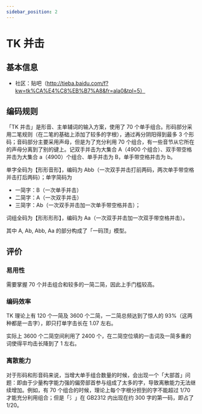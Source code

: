 ```yaml
---
sidebar_position: 2
---
```


# TK 并击

## 基本信息

- 社区：贴吧（http://tieba.baidu.com/f?kw=tk%CA%E4%C8%EB%B7%A8&fr=ala0&tpl=5）

## 编码规则

「TK 并击」是形音、主单辅词的输入方案，使用了 70 个单手组合。形码部分采用二笔规则（在二笔的基础上添加了较多的字根），通过再分阴阳得到最多 3 个形码；音码部分主要采用声母，但是为了充分利用 70 个组合，有一些音节从它所在的声母分离到了别的键上。记双手并击为大集合 A（4900 个组合）、双手带空格并击为大集合 a（4900）个组合、单手并击为 B，单手带空格并击为 b。

单字全码为【形形音形】，编码为 Abb（一次双手并击打前两码，两次单手带空格并击打后两码）；单字简码为

- 一简字：B（一次单手并击）
- 二简字：A（一次双手并击）
- 三简字：Ab（一次双手并击加一次单手带空格并击）；

词组全码为【形形形形】，编码为 Aa（一次双手并击加一次双手带空格并击）。

其中 A, Ab, Abb, Aa 的部分构成了「一码顶」模型。

## 评价

### 易用性

需要掌握 70 个并击组合和较多的一简二简，因此上手门槛较高。

### 编码效率

TK 理论上有 120 个一简及 3600 个二简，一二简总频达到了惊人的 93%（这两种都是一击字），即只打单字击长在 1.07 左右。

实际上 3600 个二简空间利用了 2400 个，在二简空位填的一击词及一简多重的词使得平均击长降到了 1 左右。

### 离散能力

对于形码和形音码来说，当增大单手组合数量的时候，会出现一个「大部首」问题：即由于少量构字能力强的偏旁部首参与组成了太多的字，导致离散能力无法继续增加。例如，有 70 个组合的时候，理论上每个字根分担到的字不能超过 1/70 才能充分利用组合；但是「氵」在 GB2312 内出现在约 300 字的第一码，即占了 1/20。
